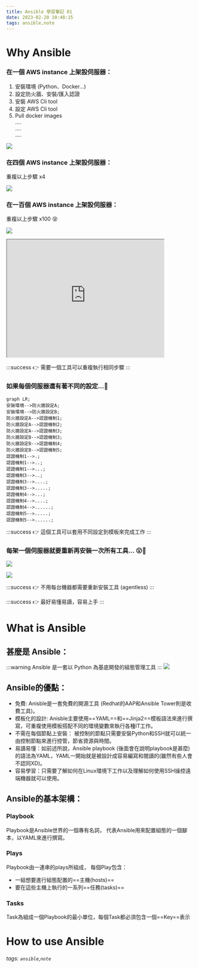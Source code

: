 ```yaml
---
title: Ansible 學習筆記 01
date: 2023-02-20 10:48:15
tags: ansible,note
---
```


# Why Ansible

### 在一個 AWS instance 上架設伺服器：

1. 安裝環境 (Python、Docker...)
2. 設定防火牆、安裝/匯入認證
3. 安裝 AWS Cli tool
4. 設定 AWS Cli tool
5. Pull docker images<br/>
   ....<br/>
   ....<br/>
   ....<br/>
   
![](https://i.imgur.com/ipxjlyD.png)


### 在四個 AWS instance 上架設伺服器：

重複以上步驟 x4

![](https://i.imgur.com/i11eVOI.png)



### 在一百個 AWS instance 上架設伺服器：

重複以上步驟 x100 :dizzy_face:

![](https://i.imgur.com/cUASBJq.png)

<iframe width="420" height="315"
src="https://www.youtube.com/embed/IMUT8EhTqJM">
</iframe>

:::success
:point_right: 需要一個工具可以重複執行相同步驟
:::

### 如果每個伺服器還有著不同的設定...:dizzy:
```mermaid
graph LR;
安裝環境-->防火牆設定A;
安裝環境-->防火牆設定B;
防火牆設定A-->認證機制1;
防火牆設定A-->認證機制2;
防火牆設定A-->認證機制3;
防火牆設定B-->認證機制3;
防火牆設定B-->認證機制4;
防火牆設定B-->認證機制5;
認證機制1-->.;
認證機制1-->..;
認證機制1-->...;
認證機制3-->..;
認證機制3-->....;
認證機制3-->.....;
認證機制4-->...;
認證機制4-->....;
認證機制4-->......;
認證機制5-->.....;
認證機制5-->......;
```

:::success
:point_right: 這個工具可以套用不同設定到模板來完成工作
:::

### 每架一個伺服器就要重新再安裝一次所有工具... :open_mouth::dash:
![](https://i.imgur.com/O10YF5p.jpg) 

![](https://i.imgur.com/HWXkrrf.jpg)


:::success
:point_right: 不用每台機器都需要重新安裝工具 (agentless)
:::

:::success
:point_right: 最好易懂易讀，容易上手
:::

# What is Ansible

## 甚麼是 Ansible：
:::warning
Ansible 是一套以 Python 為基底開發的組態管理工具
:::
![](https://i.imgur.com/PyzqnDN.jpg)

## Ansible的優點：
* 免費: Anisble是一套免費的開源工具 (Redhat的AAP和Ansible Tower則是收費工具)。
* 模板化的設計: Anisble主要使用==YAML==和==Jinja2==模板語法來進行撰寫，可重複使用模板搭配不同的環境變數來執行各種IT工作。
* 不需在每個節點上安裝： 被控制的節點只需要安裝Python和SSH就可以統一由控制節點來進行控管，節省資源與時間。
* 易讀易懂：如前述所說，Ansible playbook (後面會在說明playbook是甚麼)的語法為YAML，YAML一開始就是被設計成容易編寫和閱讀的(雖然有些人會不認同XD)。
* 容易學習：只需要了解如何在Linux環境下工作以及理解如何使用SSH操控遠端機器就可以使用。

## Ansible的基本架構：
### Playbook
Playbook是Ansible世界的一個專有名詞，
代表Ansible用來配置組態的一個腳本，以YAML來進行撰寫。
### Plays
Playbook由一連串的plays所組成，
每個Play包含：
* 一組想要進行組態配置的==主機(hosts)==
* 要在這些主機上執行的一系列==任務(tasks)==
### Tasks
Task為組成一個Playbook的最小單位，每個Task都必須包含一個==Key==表示
# How to use Ansible
###### tags: `ansible`,`note`